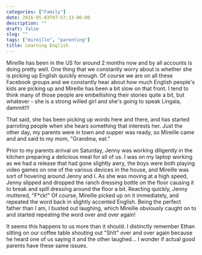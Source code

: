 ```yaml
---
categories: ["Family"]
date: 2016-05-03T07:57:13-06:00
description: ""
draft: false
slug: ""
tags: ["mireille", "parenting"]
title: Learning English
---
```


Mireille has been in the US for around 2 months now and by all accounts is doing
pretty well. One thing that we constantly worry about is whether she is picking
up English quickly enough. Of course we are on all these Facebook groups and
we constantly hear about how much English people's kids are picking up and
Mireille has been a bit slow on that front. I tend to think many of those
people are embellishing their stories quite a bit, but whatever - she is a
strong willed girl and she's going to speak Lingala, dammit!!!

That said, she has been picking up words here and there, and has started parroting
people when she hears something that interests her. Just the other day, my
parents were in town and supper was ready, so Mireille came and and said to my
mom, "Grandma, eat."

Prior to my parents arrival on Saturday, Jenny was working diligently in the
kitchen preparing a delicious meal for all of us. I was on my laptop working
as we had a release that had gone slightly awry, the boys were both playing
video games on one of the various devices in the house, and Mireille was
sort of hovering around Jenny and I. As she was moving at a high speed, Jenny
slipped and dropped the ranch dressing bottle on the floor causing it to
break and spill dressing around the floor a bit. Reacting quickly, Jenny
muttered, "F*ck!" Of course, Mireille picked up on it immediately, and repeated
the word back in slightly accented English. Being the perfect father than I am,
I busted out laughing, which Mireille obviously caught on to and started
repeating the word over and over again!

It seems this happens to us more than it should. I distinctly remember Ethan
sitting on our coffee table shouting out "Sh!t" over and over again because
he heard one of us saying it and the other laughed... I wonder if actual good
parents have these same issues.
